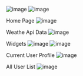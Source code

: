 ![image](https://github.com/dhariniwaghela/Assignment2_WebApplication/assets/45775602/859ef2b5-b5e0-4036-8b49-3b15882f1240)
![image](https://github.com/dhariniwaghela/Assignment2_WebApplication/assets/45775602/fe72ed8a-d61b-4f15-b4d6-f81d96c3760b)

Home Page
![image](https://github.com/dhariniwaghela/Assignment2_WebApplication/assets/45775602/8d05ccfd-7454-40a9-acff-40a3dd3c06b0)

Weathe Api Data 
![image](https://github.com/dhariniwaghela/Assignment2_WebApplication/assets/45775602/87d26174-69d0-40f8-bb50-18e43a53dd15)

Widgets 
![image](https://github.com/dhariniwaghela/Assignment2_WebApplication/assets/45775602/1bad8ecb-cc32-486a-bc0a-f28fab5a7299)
![image](https://github.com/dhariniwaghela/Assignment2_WebApplication/assets/45775602/2d28dd15-12a6-4abd-8355-9773d9e6172f)

Current User Profile
![image](https://github.com/dhariniwaghela/Assignment2_WebApplication/assets/45775602/2b0f7c4e-b8e6-4055-8cd2-66b87493a39e)

All User List
![image](https://github.com/dhariniwaghela/Assignment2_WebApplication/assets/45775602/0d671357-46ba-4efb-813f-f609f1af9138)






